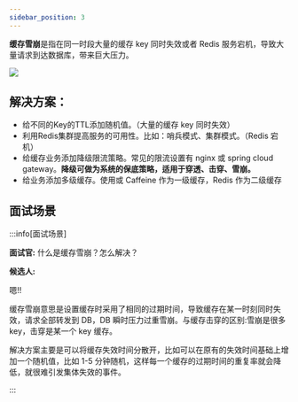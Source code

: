 ```yaml
---
sidebar_position: 3
---
```



**缓存雪崩**是指在同一时段大量的缓存 key 同时失效或者 Redis 服务宕机，导致大量请求到达数据库，带来巨大压力。

![](./image/image_df5ef810-ed55-4b99-bebe-dadac15f45a7.png)

## 解决方案：
+ 给不同的Key的TTL添加随机值。（大量的缓存 key 同时失效）
+ 利用Redis集群提高服务的可用性。比如：哨兵模式、集群模式。（Redis 宕机）
+ 给缓存业务添加降级限流策略。常见的限流设置有 nginx 或 spring cloud gateway。**降级可做为系统的保底策略，适用于穿透、击穿、雪崩。**
+ 给业务添加多级缓存。使用或 Caffeine 作为一级缓存，Redis 作为二级缓存



## 面试场景
:::info[面试场景]

**面试官:** 什么是缓存雪崩？怎么解决？

**候选人:**

嗯!!

缓存雪崩意思是设置缓存时采用了相同的过期时间，导致缓存在某一时刻同时失效，请求全部转发到 DB，DB 瞬时压力过重雪崩。与缓存击穿的区别:雪崩是很多 key，击穿是某一个 key 缓存。

解决方案主要是可以将缓存失效时间分散开，比如可以在原有的失效时间基础上增加一个随机值，比如 1-5 分钟随机，这样每一个缓存的过期时间的重复率就会降低，就很难引发集体失效的事件。

:::

